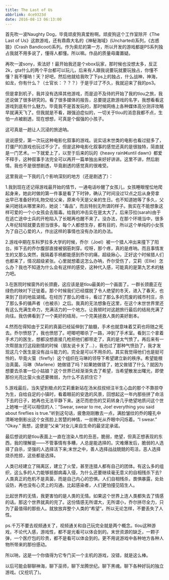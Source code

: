 ```yaml
---
title: The Last of Us
abbrlink: 4ce9323d
date: 2016-08-13 06:13:00
---
```


首先吹一波Naughty Dog，毕竟顽皮狗真爱粉啊。顽皮狗这个工作室除开《The Last of Us》这款游戏，还有鼎鼎大名的《神秘海域》(Uncharted)系列，《古惑狼》(Crash Bandicoot)系列。作为索尼的第一方，所以开发的游戏都是PS系列独占我就不用多说了，懂得人都懂。所以嘛。作品的质量毋庸置疑。

再吹一波sony，索法好！最开始我还是个xbox玩家，那时候也没想太多，反正2k，gta什么的两个平台都可以玩儿，后来有人跟我说要玩就要玩独占，你懂不懂？我不懂呐！天？好吧，然后他就给我吹了下ps上的独占，什么战神，神海，如龙，你有什么？（士官长：？？？）于是乎过了不久，我就迎来了我的ps3。

但是拿到机子，我并没有选择其他游戏，而是迫不及待的开始了我的tlou之旅，我还说做了很多研究的。看了很多媒体的报告，总要提这款游戏的名字，我想看看这游戏到底有什么魅力。毕竟我不是首发玩的，那时候网络上各种媒体高分测评攻略早就满天飞了。但我就是不看，跟强迫症似的，一切关于tlou的消息我都不点，生怕一点被剧透，现在想想，可真是个倔强的小孩子。

这可真是一趟让人沉浸的旅途呐。

说说感受，第一次玩这种电影化叙事的游戏。说实话末世类的电影也看过挺多了，打僵尸的游戏也玩过不少了。但是这种电影化叙事的感觉还真的是很独特，简直就是一门艺术。一下就爱上了，以至于后来的玩的《heavy rain》《until dawn》都爱不释手，这种叙事手法完全可以再开一篇单独出来好好讲讲。这里不讲，然后剧情。我也不是很想剧透，毕竟剧透的感觉真的很难受。

这里我说一下我的几个影响深刻的地方（还是剧透了）：

1.我到现在还记得游戏最开始的情节，一通电话吵醒了女孩儿，女孩睡眼惺忪地爬起身来，她此时做的第一件事是看了下时钟，确认了时间没过12点之后从身旁拿出早已准备好的礼物交给父亲，原来今天是父亲的生日。也不知道她等了多久，父亲问她钱从哪里来的，她说：“毒品”，而且特别无所谓的样子。我实在不能想象这样可爱的一个小女孩会去贩毒。给我的冲击实在是太大了。后来莎拉(sarah)由于在逃亡途中士兵的开枪陷入了长眠再也醒不来了。没办法，在那个环境当中，很多人年纪轻轻就要去担当很多。每个人都想生存，都有目的，所以这个单纯的小女孩为了自己心爱的人，作出这样的事情也没有办法的办法。

2.游戏中期在东科罗拉多大学的时候，乔尔（Joel）被一个猎人冲出来撞下了阳台。摔下去的乔尔腹部直接被钢筋刺穿。哎呀，那个疼，真的是疼呐。而且事情发生的又那么突然，我隔着手柄都能感到乔尔的痛，超级揪心，正好这个时候猎人们也都来了，情况超级紧张。心里就想着这怎么办呐，乔尔受伤了，艾莉（Ellie）怎么办？我也不知道为什么会有这样的感受，这种代入感，可能真的是第九艺术的魅力吧。

3.在医院时候窗外的长颈鹿，这应该是是tlou最美的一个画面了。一群长颈鹿正在绿色的映衬下迁徙着。那个时候我们已经摆脱了令人绝望的冬天，进入了春天，也来到了目的地盐湖城。在经历了那么的缠斗，看过了那么多的荒废的城市村庄，杀了那么多的循声者（也被杀）之后。我真的无法想象在这里，在这个末世世界里还有这么充满生命力，充满活力的一个地方。让我顿时对这趟旅行最后的结局充满了向往。我仿佛看到了一个美好的结局，一个完美拯救人类的美好剧本。

4.然而在得知由于艾莉的真菌已经延伸到了脑髓，手术也就意味着艾莉也将随之死去。乔尔愤怒了，我也愤怒了。吧唧吧唧杀了一路，冲到了手术室。看到三个拿着手术刀的医生，想都没想直接几枪把他们都带走了，真的是太气愤了。再后来有一次帮朋友打这段剧情的时候（朋友说卡关了...），我也过了那种气愤劲了，我才发现这几个医生是没有战斗能力的。完全是可以不用杀的。其实我觉得他们也是挺可怜的，毕竟火萤（firefly）这个组织在马琳的领导下希望建立新的秩序。希望能根治真菌。马琳（Marlene）她做错了吗？如果她做错了，她又做错了什么？就因为想要去杀害一位小姑娘？这个世界已经渐渐失去了希望，当希望散发出曙光，即使那份光亮比萤火虫还要微弱，为什么不去抓住它？

5.游戏最后，当失望到极点的艾莉重新站在汤米叔叔倾注半生心血的那个不靠掠夺为生，自给自足的小镇时，看着眼前的安逸的风景，回想起这一年内那些拼了命活下去的日子，她再也无法平静下来。迷茫而悲伤的艾莉转身几乎绝望地质问这个世上她唯一还可以相信的人：“Swear, swear to me, Joe! everything you said about fireflies is true.”听到这句话，疲惫刚刚散去一点，满脸皱纹的乔的瞳孔中清晰地倒影出这个女孩脸上苦楚的神情，一丝微光从乔眼中闪烁着。“I swear.” “Okay.” 我想，这便是“父亲”对女儿来自生命的最坚定承诺。

最后想说的是tlou表面上一直在渲染人性的丑恶，脆弱，绝望，但真正想表现的东西，我的理解是——不管事情有多糟，人总是能选择的。灾难爆发后，脆弱的人选择了自杀，坚强的人选择活下来;末世之中，善人选择战战兢兢的苟活，恶人选择烧杀抢掠，这些都是选择。

人类已经建立了隔离区，建立了火莹，甚至连猎人都有自己的团体。有这么多的组织，这么多的人力能够抵御病毒入侵，为什么还要继续毫无意义的自相残杀下去?人类真正的危机不是真菌，而是自己内心的恐惧。人们自相残杀，畏惧暴露，处处设防，再也没有心灵上的沟通。比起感染者，人们更怕撞见陌生人。

比起世界的无情，我更害怕的是人类的无情。如果这个世界上连人类都失去了情感的话。那这个世界就真的完了。这份情感无所谓大，无所谓小，乔尔拼尽全力，只为了最值得的那些人。就放放弃整个人类的“希望”。所以无论怎样，不要丢失了人性。


ps.千万不要去视频通关了，视频通关和自己玩完全就是两个概念。tlou这种游戏，不论代入感，游戏性，都不是光看可以体会到的。末世资源的缺乏，一颗子弹，一个医疗包的珍贵，都不是看可以体会到的。更不用说游戏中各种地方各种人物所带来的那份感动。

所以呐，这是一个你值得为它专门买一个主机的游戏，没错，就是这么棒。

以后可能会聊聊神海，聊下巫师，聊下龙腾世纪。聊下黑魂。聊下各种好玩的独立游戏。(又挖坑了)。
